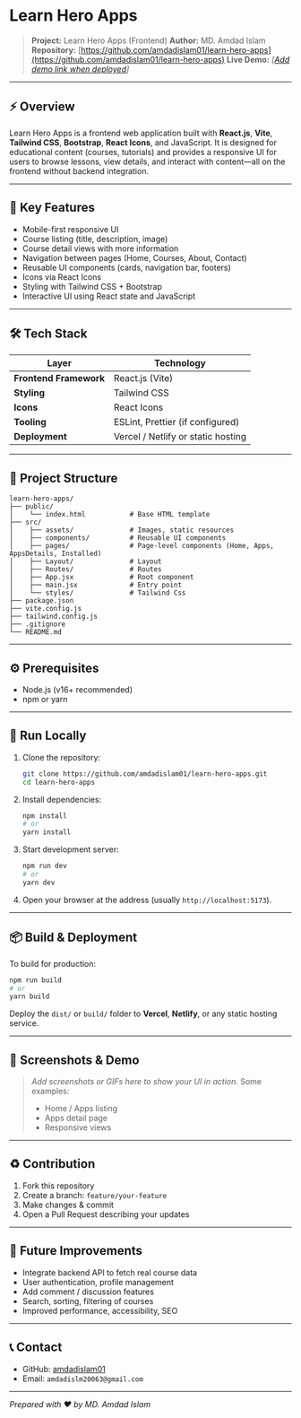 # Learn Hero Apps

> **Project:** Learn Hero Apps (Frontend)
> **Author:** MD. Amdad Islam
> **Repository:** [https://github.com/amdadislam01/learn-hero-apps](https://github.com/amdadislam01/learn-hero-apps)
> **Live Demo:** *[[Add demo link when deployed](https://learn-hero-apps.vercel.app/)]*

---

## ⚡ Overview

Learn Hero Apps is a frontend web application built with **React.js**, **Vite**, **Tailwind CSS**, **Bootstrap**, **React Icons**, and JavaScript. It is designed for educational content (courses, tutorials) and provides a responsive UI for users to browse lessons, view details, and interact with content—all on the frontend without backend integration.

---

## 🎯 Key Features

* Mobile-first responsive UI
* Course listing (title, description, image)
* Course detail views with more information
* Navigation between pages (Home, Courses, About, Contact)
* Reusable UI components (cards, navigation bar, footers)
* Icons via React Icons
* Styling with Tailwind CSS + Bootstrap
* Interactive UI using React state and JavaScript

---

## 🛠 Tech Stack

| Layer                  | Technology                         |
| ---------------------- | ---------------------------------- |
| **Frontend Framework** | React.js (Vite)                    |
| **Styling**            | Tailwind CSS                       |
| **Icons**              | React Icons                        |
| **Tooling**            | ESLint, Prettier (if configured)   |
| **Deployment**         | Vercel / Netlify or static hosting |

---

## 📁 Project Structure

```
learn-hero-apps/
├── public/
│    └── index.html           # Base HTML template
├── src/
│    ├── assets/              # Images, static resources
│    ├── components/          # Reusable UI components
│    ├── pages/               # Page-level components (Home, Apps, AppsDetails, Installed)
│    ├── Layout/              # Layout 
│    ├── Routes/              # Routes
│    ├── App.jsx              # Root component
│    ├── main.jsx             # Entry point
│    └── styles/              # Tailwind Css
├── package.json
├── vite.config.js
├── tailwind.config.js
├── .gitignore
└── README.md
```

---

## ⚙️ Prerequisites

* Node.js (v16+ recommended)
* npm or yarn

---

## 🚀 Run Locally

1. Clone the repository:

   ```bash
   git clone https://github.com/amdadislam01/learn-hero-apps.git
   cd learn-hero-apps
   ```

2. Install dependencies:

   ```bash
   npm install
   # or
   yarn install
   ```

3. Start development server:

   ```bash
   npm run dev
   # or
   yarn dev
   ```

4. Open your browser at the address (usually `http://localhost:5173`).

---

## 📦 Build & Deployment

To build for production:

```bash
npm run build
# or
yarn build
```

Deploy the `dist/` or `build/` folder to **Vercel**, **Netlify**, or any static hosting service.

---

## 📸 Screenshots & Demo

> *Add screenshots or GIFs here to show your UI in action.*
> Some examples:
>
> * Home / Apps listing
> * Apps detail page
> * Responsive views

---

## ♻️ Contribution

1. Fork this repository
2. Create a branch: `feature/your-feature`
3. Make changes & commit
4. Open a Pull Request describing your updates

---

## 🚀 Future Improvements

* Integrate backend API to fetch real course data
* User authentication, profile management
* Add comment / discussion features
* Search, sorting, filtering of courses
* Improved performance, accessibility, SEO

---

## 📞 Contact

* GitHub: [amdadislam01](https://github.com/amdadislam01)
* Email: `amdadislm20063@gmail.com` 

---

*Prepared with ❤️ by MD. Amdad Islam*
